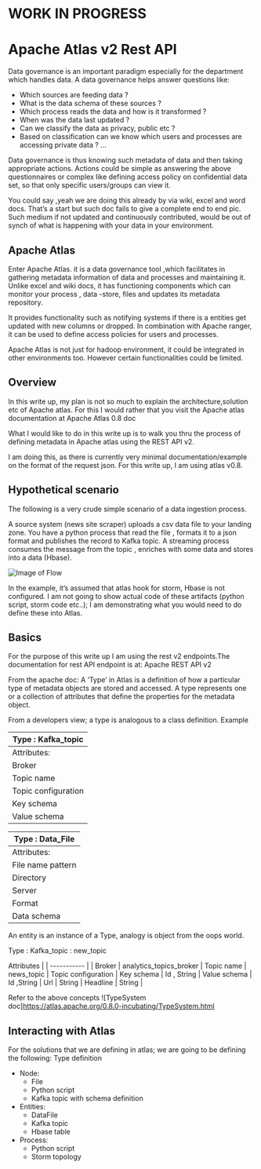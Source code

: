 # WORK IN PROGRESS

# Apache Atlas v2 Rest API

Data governance is an important paradigm especially for the department which handles data. A data governance helps answer questions like:
* Which sources are feeding data ?
* What is the data schema of these sources ?
* Which process reads the data and how is it transformed ?
* When was the data last updated ?
* Can we classify the data as privacy, public etc ?
* Based on classification can we know which users and processes are accessing private data ?
...

Data governance is thus knowing such metadata of data and then taking appropriate actions. Actions could be simple as answering the above questionnaires or complex like defining access policy on confidential data set, so that only specific users/groups can view it.

You could say ,yeah we are doing this already by via wiki, excel and word docs. That’s a start but such doc fails to give a complete end to end pic. Such medium if not updated and continuously contributed, would be out of synch of what is happening with your data in your environment.

## Apache Atlas

Enter Apache Atlas. it is a data governance tool ,which facilitates in gathering metadata information of data and processes and maintaining it. Unlike excel and wiki docs, it has functioning components which can monitor your process , data -store, files and updates its metadata repository. 

It provides functionality such as notifying systems if there is a entities get updated with new columns or dropped. In combination with Apache ranger, it can be used to define access policies for users and processes.

Apache Atlas is not just for hadoop environment, it could be integrated in other environments too. However certain functionalities could be limited.

## Overview
In this write up, my plan is not so much to explain the architecture,solution etc of Apache atlas. For this I would rather that you visit the Apache atlas documentation at Apache Atlas 0.8 doc

What I would like to do in this write up is to walk you thru the process of defining metadata in Apache atlas using the REST API v2.

I am doing this, as there is currently very minimal documentation/example on the format of the request json. For this write up, I am using atlas v0.8.

## Hypothetical scenario

The following is a very crude simple scenario of a data ingestion process.

A source system (news site scraper) uploads a csv data file to your landing zone. You have a python process that read the file , formats it to a json format and publishes the record to Kafka topic. A streaming process consumes the message from the topic , enriches with some data and stores into a data (Hbase).

![Image of Flow](https://github.com/venkatra/atlas-v2/blob/master/image_1.jpg)

In the example, it’s assumed that atlas hook for storm, Hbase is not configured. I am not going to show actual code of these artifacts (python script, storm code etc..); I am demonstrating what you would need to do define these into Atlas.

## Basics
For the purpose of this write up I am using the rest v2 endpoints.The documentation for rest API endpoint is at: Apache REST API v2

From the apache doc: A ‘Type’ in Atlas is a definition of how a particular type of metadata objects are stored and accessed. A type represents one or a collection of attributes that define the properties for the metadata object. 

From a developers view; a type is analogous to a class definition. Example

Type : Kafka_topic |
------------------ |
Attributes: |
Broker |
Topic name |
Topic configuration |
Key schema |
Value schema |

Type : Data_File |
------------------ |
Attributes: |
File name pattern |
Directory |
Server |
Format |
Data schema |

An entity is an instance of a Type, analogy is object from the oops world.

Type : Kafka_topic : new_topic

Attributes | |
----------- | |
Broker | analytics_topics_broker |
Topic name | news_topic |
Topic configuration |
Key schema | Id , String |
Value schema | Id ,String |
Url | String |
Headline | String |

Refer to the above concepts ![TypeSystem doc]https://atlas.apache.org/0.8.0-incubating/TypeSystem.html

## Interacting with Atlas
For the solutions that we are defining in atlas; we are going to be defining the following:
Type definition 
- Node:
  * File
  * Python script
  * Kafka topic with schema definition
- Entities:
  * DataFile
  * Kafka topic
  * Hbase table
- Process:
  * Python script
  * Storm topology


